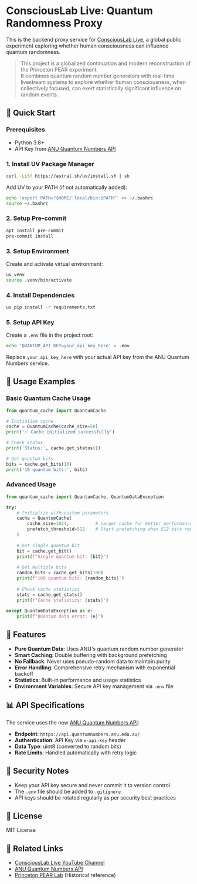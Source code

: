 # ConsciousLab Live: Quantum Randomness Proxy

This is the backend proxy service for [ConsciousLab Live](https://www.youtube.com/@ConsciousLabLive), a global public experiment exploring whether human consciousness can influence quantum randomness.

> This project is a globalized continuation and modern reconstruction of the Princeton PEAR experiment.  
> It combines quantum random number generators with real-time livestream systems to explore whether human consciousness, when collectively focused, can exert statistically significant influence on random events.

## 🚀 Quick Start

### Prerequisites

- Python 3.8+
- API Key from [ANU Quantum Numbers API](https://quantumnumbers.anu.edu.au/api-key)

### 1. Install UV Package Manager

```bash
curl -LsSf https://astral.sh/uv/install.sh | sh
```

Add UV to your PATH (if not automatically added):
```bash
echo 'export PATH="$HOME/.local/bin:$PATH"' >> ~/.bashrc
source ~/.bashrc
```

### 2. Setup Pre-commit

```bash
apt install pre-commit
pre-commit install
```

### 3. Setup Environment

Create and activate virtual environment:
```bash
uv venv
source .venv/bin/activate
```

### 4. Install Dependencies

```bash
uv pip install -r requirements.txt
```

### 5. Setup API Key

Create a `.env` file in the project root:
```bash
echo 'QUANTUM_API_KEY=your_api_key_here' > .env
```

Replace `your_api_key_here` with your actual API key from the ANU Quantum Numbers service.

## 📖 Usage Examples

### Basic Quantum Cache Usage

```python
from quantum_cache import QuantumCache

# Initialize cache
cache = QuantumCache(cache_size=50)
print('✅ Cache initialized successfully')

# Check status
print('Status:', cache.get_status())

# Get quantum bits
bits = cache.get_bits(10)
print('10 quantum bits:', bits)
```

### Advanced Usage

```python
from quantum_cache import QuantumCache, QuantumDataException

try:
    # Initialize with custom parameters
    cache = QuantumCache(
        cache_size=1024,          # Larger cache for better performance
        prefetch_threshold=512    # Start prefetching when 512 bits remain
    )
    
    # Get single quantum bit
    bit = cache.get_bit()
    print(f"Single quantum bit: {bit}")
    
    # Get multiple bits
    random_bits = cache.get_bits(100)
    print(f"100 quantum bits: {random_bits}")
    
    # Check cache statistics
    stats = cache.get_stats()
    print(f"Cache statistics: {stats}")
    
except QuantumDataException as e:
    print(f"Quantum data error: {e}")
```

## 🔧 Features

- **Pure Quantum Data**: Uses ANU's quantum random number generator
- **Smart Caching**: Double buffering with background prefetching
- **No Fallback**: Never uses pseudo-random data to maintain purity
- **Error Handling**: Comprehensive retry mechanism with exponential backoff
- **Statistics**: Built-in performance and usage statistics
- **Environment Variables**: Secure API key management via `.env` file

## 📊 API Specifications

The service uses the new [ANU Quantum Numbers API](https://api.quantumnumbers.anu.edu.au/):
- **Endpoint**: `https://api.quantumnumbers.anu.edu.au/`
- **Authentication**: API Key via `x-api-key` header
- **Data Type**: uint8 (converted to random bits)
- **Rate Limits**: Handled automatically with retry logic

## 🔐 Security Notes

- Keep your API key secure and never commit it to version control
- The `.env` file should be added to `.gitignore`
- API keys should be rotated regularly as per security best practices

## 📝 License

MIT License

## 🔗 Related Links

- [ConsciousLab Live YouTube Channel](https://www.youtube.com/@ConsciousLabLive)
- [ANU Quantum Numbers API](https://api.quantumnumbers.anu.edu.au/)
- [Princeton PEAR Lab](https://www.princeton.edu/~pear/) (Historical reference)

